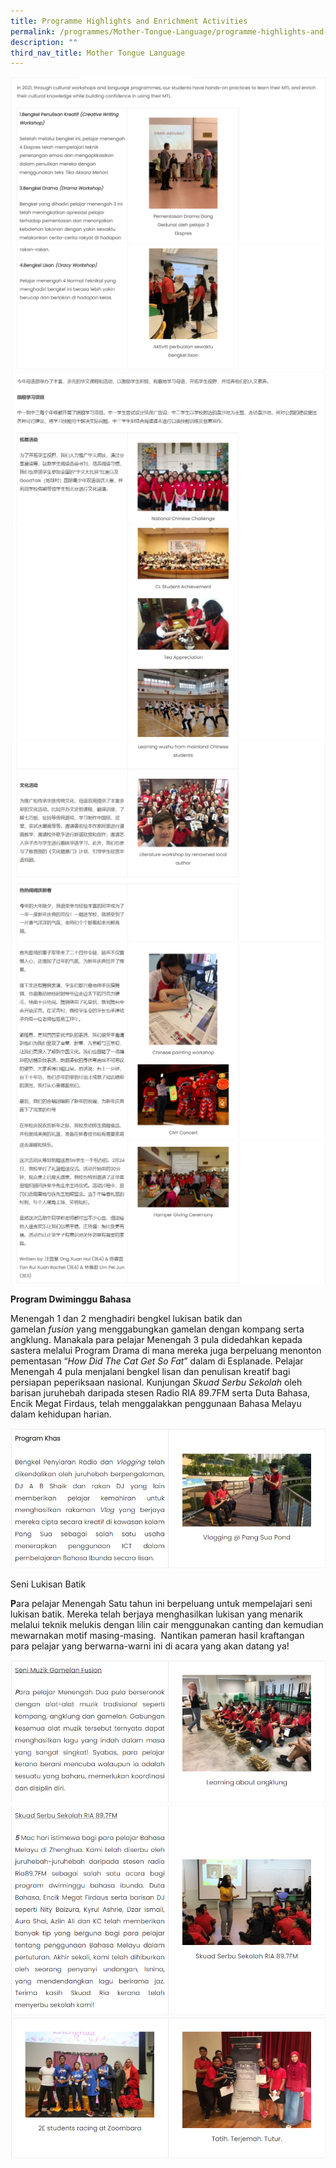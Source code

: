 ```yaml
---
title: Programme Highlights and Enrichment Activities
permalink: /programmes/Mother-Tongue-Language/programme-highlights-and-enrichment-activities/
description: ""
third_nav_title: Mother Tongue Language
---
```

![](/images/Programmes/Mother%20Tongue%20Languages/M2.png)
![](/images/Programmes/Mother%20Tongue%20Languages/M3.png)
![](/images/Programmes/Mother%20Tongue%20Languages/M4.png)
![](/images/Programmes/Mother%20Tongue%20Languages/M5.png)
![](/images/Programmes/Mother%20Tongue%20Languages/M6.png)
![](/images/Programmes/Mother%20Tongue%20Languages/M7.png)
![](/images/Programmes/Mother%20Tongue%20Languages/M8.png)

**Program Dwiminggu Bahasa**

Menengah 1 dan 2 menghadiri bengkel lukisan batik dan gamelan _fusion_ yang menggabungkan gamelan dengan kompang serta angklung. Manakala para pelajar Menengah 3 pula didedahkan kepada sastera melalui Program Drama di mana mereka juga berpeluang menonton pementasan “_How Did The Cat Get So Fat_” dalam di Esplanade. Pelajar Menengah 4 pula menjalani bengkel lisan dan penulisan kreatif bagi persiapan peperiksaan nasional. Kunjungan _Skuad Serbu Sekolah_ oleh barisan juruhebah daripada stesen Radio RIA 89.7FM serta Duta Bahasa, Encik Megat Firdaus, telah menggalakkan penggunaan Bahasa Melayu dalam kehidupan harian.

![](/images/Programmes/Mother%20Tongue%20Languages/M9.png)

Seni Lukisan Batik

**P**ara pelajar Menengah Satu tahun ini berpeluang untuk mempelajari seni lukisan batik. Mereka telah berjaya menghasilkan lukisan yang menarik melalui teknik melukis dengan lilin cair menggunakan canting dan kemudian mewarnakan motif masing-masing.  Nantikan pameran hasil kraftangan para pelajar yang berwarna-warni ini di acara yang akan datang ya!

![](/images/Programmes/Mother%20Tongue%20Languages/M10.png)
![](/images/Programmes/Mother%20Tongue%20Languages/M11.png)
![](/images/Programmes/Mother%20Tongue%20Languages/M12.png)


